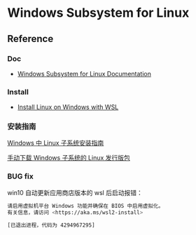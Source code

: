 # Windows Subsystem for Linux

## Reference

### Doc
- [Windows Subsystem for Linux Documentation](https://learn.microsoft.com/en-us/windows/wsl/)

### Install
- [Install Linux on Windows with WSL](https://learn.microsoft.com/en-us/windows/wsl/install)

### 安装指南

[Windows 中 Linux 子系统安装指南](https://docs.microsoft.com/zh-cn/windows/wsl/install-win10)

[手动下载 Windows 子系统的 Linux 发行版包](https://docs.microsoft.com/zh-cn/windows/wsl/install-manual#downloading-distros)

### BUG fix

win10 自动更新应用商店版本的 wsl 后启动报错：

```bash
请启用虚拟机平台 Windows 功能并确保在 BIOS 中启用虚拟化。
有关信息，请访问 <https://aka.ms/wsl2-install>

[已退出进程，代码为 4294967295]
```

